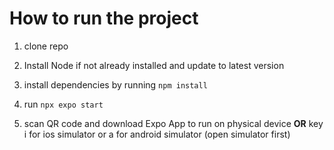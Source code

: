 # How to run the project


1. clone repo

2. Install Node if not already installed and update to latest version

3. install dependencies by running ```npm install```

4. run ```npx expo start```

5. scan QR code and download Expo App to run on physical device **OR** key i for ios simulator or a for android simulator (open simulator first)
